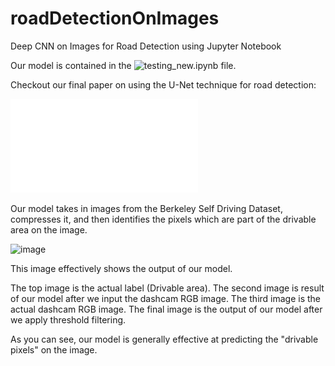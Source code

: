 # roadDetectionOnImages
Deep CNN on Images for Road Detection using Jupyter Notebook

Our model is contained in the ![testing_new.ipynb](testing_new.ipynb) file.

Checkout our final paper on using the U-Net technique for road detection:

![FINAL PAPER](drivableAreaFinalReport.pdf)

Our model takes in images from the Berkeley Self Driving Dataset, compresses it, and then identifies the pixels which are part of the drivable area on the image.

![image](https://user-images.githubusercontent.com/28467603/114770219-0d256180-9d20-11eb-8f58-da3657e7a2be.png)

This image effectively shows the output of our model.

The top image is the actual label (Drivable area).
The second image is result of our model after we input the dashcam RGB image. 
The third image is the actual dashcam RGB image.
The final image is the output of our model after we apply threshold filtering. 

As you can see, our model is generally effective at predicting the "drivable pixels" on the image.
